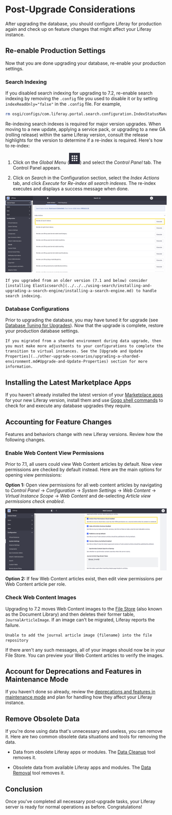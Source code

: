 # Post-Upgrade Considerations

After upgrading the database, you should configure Liferay for production again and check up on feature changes that might affect your Liferay instance.

## Re-enable Production Settings

Now that you are done upgrading your database, re-enable your production settings.

### Search Indexing

If you disabled search indexing for upgrading to 7.2, re-enable search indexing by removing the `.config` file you used to disable it or by setting `indexReadOnly="false"` in the `.config` file. For example, 

```bash
rm osgi/configs/com.liferay.portal.search.configuration.IndexStatusManagerConfiguration.config
```

Re-indexing search indexes is required for major version upgrades. When moving to a new update, applying a service pack, or upgrading to a new GA (rolling release) within the same Liferay version, consult the release highlights for the version to determine if a re-index is required. Here's how to re-index:

1. Click on the *Global Menu* (![Global Menu icon](./post-upgrade-considerations/images/01.png)) and select the *Control Panel* tab. The Control Panel appears.

1. Click on *Search* in the Configuration section, select the *Index Actions* tab, and click *Execute* for *Re-index all search indexes.* The re-index executes and displays a success message when done.

![You can re-index your search indexes in the Control Panel.](./post-upgrade-considerations/images/02.png)

```{note}
If you upgraded from an older version (7.1 and below) consider [installing Elasticsearch](../../../using-search/installing-and-upgrading-a-search-engine/installing-a-search-engine.md) to handle search indexing.
```

### Database Configurations

Prior to upgrading the database, you may have tuned it for upgrade (see [Database Tuning for Upgrades](../upgrade-stability-and-performance/database-tuning-for-upgrades.md)). Now that the upgrade is complete, restore your production database settings.

```{note}
If you migrated from a sharded environment during data upgrade, then you must make more adjustments to your configurations to complete the transition to virtual instances. See the [Upgrade and Update Properties](../other-upgrade-scenarios/upgrading-a-sharded-environment.md#Upgrade-and-Update-Properties) section for more information.
```

## Installing the Latest Marketplace Apps

If you haven't already installed the latest version of your [Marketplace apps](../../../system-administration/installing-and-managing-apps/installing-apps/downloading-apps.md) for your new Liferay version, install them and use [Gogo shell commands](../upgrade-stability-and-performance/upgrading-modules-using-gogo-shell.md) to check for and execute any database upgrades they require.

## Accounting for Feature Changes

Features and behaviors change with new Liferay versions. Review how the following changes.

### Enable Web Content View Permissions

Prior to 7.1, all users could view Web Content articles by default. Now view permissions are checked by default instead. Here are the main options for opening view permissions:

**Option 1:** Open view permissions for all web content articles by navigating to _Control Panel_ → _Configuration_ → _System Settings_ → _Web Content_ → _Virtual Instance Scope_ → _Web Content_ and de-selecting _Article view permissions check enabled_.

![Disable the permissions check for viewing web content by scrolling down in the Web Content menu in the System Settings.](./post-upgrade-considerations/images/03.png)

**Option 2:** If few Web Content articles exist, then edit view permissions per Web Content article per role.

### Check Web Content Images

Upgrading to 7.2 moves Web Content images to the [File Store](../../../system-administration/file-storage.md) (also known as the Document Library) and then deletes their former table, `JournalArticleImage`. If an image can't be migrated, Liferay reports the failure.

```
Unable to add the journal article image {filename} into the file repository
```

If there aren't any such messages, all of your images should now be in your File Store. You can preview your Web Content articles to verify the images.

## Account for Deprecations and Features in Maintenance Mode

If you haven't done so already, review the [deprecations and features in maintenance mode](../reference/maintenance-mode-and-deprecations-in-7-3.md) and plan for handling how they affect your Liferay instance.

## Remove Obsolete Data

If you're done using data that's unnecessary and useless, you can remove it. Here are two common obsolete data situations and tools for removing the data.

* Data from obsolete Liferay apps or modules. The [Data Cleanup](../reference/data-cleanup.md) tool removes it.

* Obsolete data from available Liferay apps and modules. The [Data Removal](../reference/data-removal.md) tool removes it.

## Conclusion

Once you've completed all necessary post-upgrade tasks, your Liferay server is ready for normal operations as before. Congratulations!
